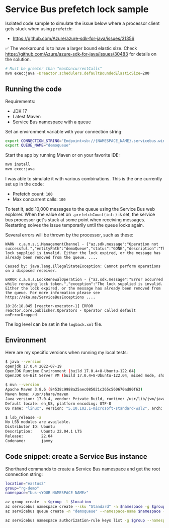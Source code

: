 # Service Bus prefetch lock sample

Isolated code sample to simulate the issue below where a processor client gets stuck when using `prefetch`:

- https://github.com/Azure/azure-sdk-for-java/issues/31356


✅ The workaround is to have a larger bound elastic size. Check https://github.com/Azure/azure-sdk-for-java/issues/30483 for details on the solution.

```sh
# Must be greater than "maxConcurrentCalls"
mvn exec:java -Dreactor.schedulers.defaultBoundedElasticSize=200
```

## Running the code

Requirements:

- JDK 17
- Latest Maven
- Service Bus namespace with a queue

Set an environment variable with your connection string:

```sh
export CONNECTION_STRING="Endpoint=sb://{NAMESPACE_NAME}.servicebus.windows.net/;SharedAccessKeyName={KEY_NAME};SharedAccessKey={ACCESS_KEY}="
export QUEUE_NAME="demoqueue"
```

Start the app by running Maven or on your favorite IDE:

```sh
mvn install
mvn exec:java
```

I was able to simulate it with various combinations. This is the one currently set up in the code:

- Prefetch count: `100`
- Max concurrent calls: `100`

To test it, add 10,000 messages to the queue using the Service Bus web explorer. When the value set on `.prefetchCount(int:)` is set, the service bus processor get's stuck at some point when receiving messages. Restarting solves the issue temporarily until the queue locks again.

Several errors will be thrown by the processor, such as these:

```none
WARN  c.a.m.s.i.ManagementChannel - {"az.sdk.message":"Operation not successful.","entityPath":"demoQueue","status":"GONE","description":"The lock supplied is invalid. Either the lock expired, or the message has already been removed from the queue. ....

Caused by: java.lang.IllegalStateException: Cannot perform operations on a disposed receiver.

ERROR c.a.m.s.LockRenewalOperation - {"az.sdk.message":"Error occurred while renewing lock token.","exception":"The lock supplied is invalid. Either the lock expired, or the message has already been removed from the queue. For more information please see https://aka.ms/ServiceBusExceptions ....

18:26:18.845 [reactor-executor-1] ERROR reactor.core.publisher.Operators - Operator called default onErrorDropped
```

The log level can be set in the `logback.xml` file.

## Environment

Here are my specific versions when running my local tests:

```sh
$ java --version
openjdk 17.0.4 2022-07-19
OpenJDK Runtime Environment (build 17.0.4+8-Ubuntu-122.04)
OpenJDK 64-Bit Server VM (build 17.0.4+8-Ubuntu-122.04, mixed mode, sharing)

$ mvn --version
Apache Maven 3.8.6 (84538c9988a25aec085021c365c560670ad80f63)
Maven home: /usr/share/maven
Java version: 17.0.4, vendor: Private Build, runtime: /usr/lib/jvm/java-17-openjdk-amd64
Default locale: en_US, platform encoding: UTF-8
OS name: "linux", version: "5.10.102.1-microsoft-standard-wsl2", arch: "amd64", family: "unix"

$ lsb_release -a
No LSB modules are available.
Distributor ID: Ubuntu
Description:    Ubuntu 22.04.1 LTS
Release:        22.04
Codename:       jammy
```

## Code snippet: create a Service Bus instance

Shorthand commands to create a Service Bus namespace and get the root connection string:

```sh
location="eastus2"
group="rg-demo"
namespace="bus-<YOUR NAMESPACE NAME>"

az group create -n $group -l $location
az servicebus namespace create --sku "Standard" -n $namespace -g $group -l $location
az servicebus queue create -n "demoqueue" --namespace-name $namespace -g $group --enable-partitioning

az servicebus namespace authorization-rule keys list -g $group --namespace-name $namespace --name "RootManageSharedAccessKey" --query "primaryConnectionString" -o tsv
```
